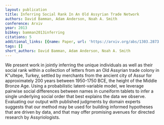 ```yaml
---
layout: publication
title: Inferring Social Rank In An Old Assyrian Trade Network
authors: David Bamman, Adam Anderson, Noah A. Smith
conference: Arxiv
year: 2013
bibkey: bamman2013inferring
citations: 5
additional_links: [{name: Paper, url: 'https://arxiv.org/abs/1303.2873'}]
tags: []
short_authors: David Bamman, Adam Anderson, Noah A. Smith
---
```

We present work in jointly inferring the unique individuals as well as their
social rank within a collection of letters from an Old Assyrian trade colony in
K\"ultepe, Turkey, settled by merchants from the ancient city of Assur for
approximately 200 years between 1950-1750 BCE, the height of the Middle Bronze
Age. Using a probabilistic latent-variable model, we leverage pairwise social
differences between names in cuneiform tablets to infer a single underlying
social order that best explains the data we observe. Evaluating our output with
published judgments by domain experts suggests that our method may be used for
building informed hypotheses that are driven by data, and that may offer
promising avenues for directed research by Assyriologists.